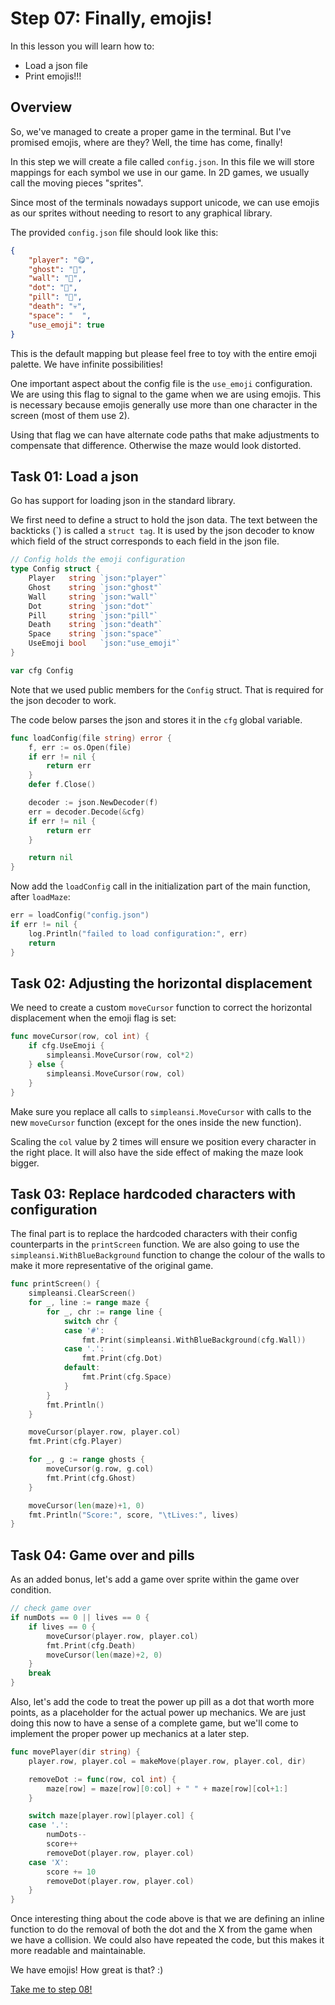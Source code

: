 # Step 07: Finally, emojis!

In this lesson you will learn how to:

- Load a json file
- Print emojis!!!

## Overview

So, we've managed to create a proper game in the terminal. But I've promised emojis, where are they? Well, the time has come, finally!

In this step we will create a file called `config.json`. In this file we will store mappings for each symbol we use in our game. In 2D games, we usually call the moving pieces "sprites".

Since most of the terminals nowadays support unicode, we can use emojis as our sprites without needing to resort to any graphical library.

The provided `config.json` file should look like this:

```json
{
    "player": "😋",
    "ghost": "👻",
    "wall": "🌵",
    "dot": "🧀",
    "pill": "🍹",
    "death": "💀",
    "space": "  ",
    "use_emoji": true
}
```

This is the default mapping but please feel free to toy with the entire emoji palette. We have infinite possibilities!

One important aspect about the config file is the `use_emoji` configuration. We are using this flag to signal to the game when we are using emojis. This is necessary because emojis generally use more than one character in the screen (most of them use 2).

Using that flag we can have alternate code paths that make adjustments to compensate that difference. Otherwise the maze would look distorted.

## Task 01: Load a json

Go has support for loading json in the standard library.

We first need to define a struct to hold the json data. The text between the backticks (\`) is called a `struct tag`. It is used by the json decoder to know which field of the struct corresponds to each field in the json file.

```go
// Config holds the emoji configuration
type Config struct {
    Player   string `json:"player"`
    Ghost    string `json:"ghost"`
    Wall     string `json:"wall"`
    Dot      string `json:"dot"`
    Pill     string `json:"pill"`
    Death    string `json:"death"`
    Space    string `json:"space"`
    UseEmoji bool   `json:"use_emoji"`
}

var cfg Config
```

Note that we used public members for the `Config` struct. That is required for the json decoder to work.

The code below parses the json and stores it in the `cfg` global variable.

```go
func loadConfig(file string) error {
    f, err := os.Open(file)
    if err != nil {
        return err
    }
    defer f.Close()

    decoder := json.NewDecoder(f)
    err = decoder.Decode(&cfg)
    if err != nil {
        return err
    }

    return nil
}
```

Now add the `loadConfig` call in the initialization part of the main function, after `loadMaze`:

```go
err = loadConfig("config.json")
if err != nil {
    log.Println("failed to load configuration:", err)
    return
}
```

## Task 02: Adjusting the horizontal displacement

We need to create a custom `moveCursor` function to correct the horizontal displacement when the emoji flag is set:

```go
func moveCursor(row, col int) {
    if cfg.UseEmoji {
        simpleansi.MoveCursor(row, col*2)
    } else {
        simpleansi.MoveCursor(row, col)
    }
}
```

Make sure you replace all calls to `simpleansi.MoveCursor` with calls to the new `moveCursor` function (except for the ones inside the new function).

Scaling the `col` value by 2 times will ensure we position every character in the right place. It will also have the side effect of making the maze look bigger.

## Task 03: Replace hardcoded characters with configuration

The final part is to replace the hardcoded characters with their config counterparts in the `printScreen` function. We are also going to use the `simpleansi.WithBlueBackground` function to change the colour of the walls to make it more representative of the original game.

```go
func printScreen() {
    simpleansi.ClearScreen()
    for _, line := range maze {
        for _, chr := range line {
            switch chr {
            case '#':
                fmt.Print(simpleansi.WithBlueBackground(cfg.Wall))
            case '.':
                fmt.Print(cfg.Dot)
            default:
                fmt.Print(cfg.Space)
            }
        }
        fmt.Println()
    }

    moveCursor(player.row, player.col)
    fmt.Print(cfg.Player)

    for _, g := range ghosts {
        moveCursor(g.row, g.col)
        fmt.Print(cfg.Ghost)
    }

    moveCursor(len(maze)+1, 0)
    fmt.Println("Score:", score, "\tLives:", lives)
}
```

## Task 04: Game over and pills

As an added bonus, let's add a game over sprite within the game over condition.

```go
// check game over
if numDots == 0 || lives == 0 {
    if lives == 0 {
        moveCursor(player.row, player.col)
        fmt.Print(cfg.Death)
        moveCursor(len(maze)+2, 0)
    }
    break
}
```

Also, let's add the code to treat the power up pill as a dot that worth more points, as a placeholder for the actual power up mechanics. We are just doing this now to have a sense of a complete game, but we'll come to implement the proper power up mechanics at a later step.

```go
func movePlayer(dir string) {
    player.row, player.col = makeMove(player.row, player.col, dir)

    removeDot := func(row, col int) {
        maze[row] = maze[row][0:col] + " " + maze[row][col+1:]
    }

    switch maze[player.row][player.col] {
    case '.':
        numDots--
        score++
        removeDot(player.row, player.col)
    case 'X':
        score += 10
        removeDot(player.row, player.col)
    }
}
```

Once interesting thing about the code above is that we are defining an inline function to do the removal of both the dot and the X from the game when we have a collision. We could also have repeated the code, but this makes it more readable and maintainable.

We have emojis! How great is that? :)

[Take me to step 08!](../step08/README.md)
